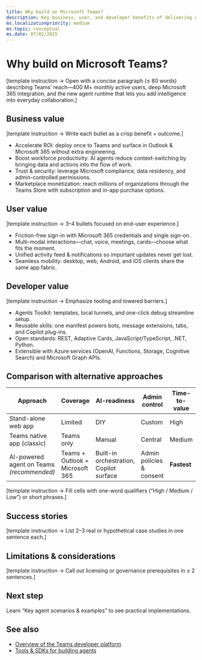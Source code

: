 ```yaml
---
title: Why build on Microsoft Teams?  
description: Key business, user, and developer benefits of delivering AI-powered solutions on the Teams platform.  
ms.localizationpriority: medium  
ms.topic: conceptual
ms.date: 07/02/2025  
---
```

# Why build on Microsoft Teams?  

[template instruction → Open with a concise paragraph (≤ 80 words) describing Teams’ reach—400 M+ monthly active users, deep Microsoft 365 integration, and the new agent runtime that lets you add intelligence into everyday collaboration.]

## Business value  

[template instruction → Write each bullet as a crisp benefit + outcome.]  

- Accelerate ROI: deploy once to Teams and surface in Outlook & Microsoft 365 without extra engineering.  
- Boost workforce productivity: AI agents reduce context-switching by bringing data and actions into the flow of work.  
- Trust & security: leverage Microsoft compliance, data residency, and admin-controlled permissions.  
- Marketplace monetization: reach millions of organizations through the Teams Store with subscription and in-app purchase options.

## User value  

[template instruction → 3–4 bullets focused on end-user experience.]  

- Friction-free sign-in with Microsoft 365 credentials and single sign-on.  
- Multi-modal interactions—chat, voice, meetings, cards—choose what fits the moment.  
- Unified activity feed & notifications so important updates never get lost.  
- Seamless mobility: desktop, web, Android, and iOS clients share the same app fabric.

## Developer value  

[template instruction → Emphasize tooling and lowered barriers.]  

- Agents Toolkit: templates, local tunnels, and one-click debug streamline setup.  
- Reusable skills: one manifest powers bots, message extensions, tabs, and Copilot plug-ins.  
- Open standards: REST, Adaptive Cards, JavaScript/TypeScript, .NET, Python.  
- Extensible with Azure services (OpenAI, Functions, Storage, Cognitive Search) and Microsoft Graph APIs.

## Comparison with alternative approaches  

| Approach | Coverage | AI-readiness | Admin control | Time-to-value |  
|----------|----------|--------------|---------------|---------------|  
| Stand-alone web app | Limited | DIY | Custom | High |  
| Teams native app (classic) | Teams only | Manual | Central | Medium |  
| AI-powered agent on Teams *(recommended)* | Teams + Outlook + Microsoft 365 | Built-in orchestration, Copilot surface | Admin policies & consent | **Fastest** |

[template instruction → Fill cells with one-word qualifiers (“High / Medium / Low”) or short phrases.]

## Success stories  

[template instruction → List 2–3 real or hypothetical case studies in one sentence each.]

## Limitations & considerations  

[template instruction → Call out licensing or governance prerequisites in ≤ 2 sentences.]

## Next step  

Learn “Key agent scenarios & examples” to see practical implementations.

## See also  

- [Overview of the Teams developer platform](overview-of-teams-developer-platform.md)  
- [Tools & SDKs for building agents](../build/tools-and-sdks-for-agents.md)  
